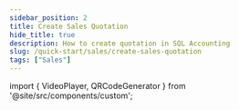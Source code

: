 ```yaml
---
sidebar_position: 2
title: Create Sales Quotation
hide_title: true
description: How to create quotation in SQL Accounting
slug: /quick-start/sales/create-sales-quotation
tags: ["Sales"]
---
```

 
import { VideoPlayer, QRCodeGenerator } from '@site/src/components/custom';

 
<QRCodeGenerator url="https://www.youtube.com/embed/lRYrv0OEwi4?autoplay=1" />

<VideoPlayer 
  videoId="lRYrv0OEwi4" 
  title="Sales Quotation" 
/>

 